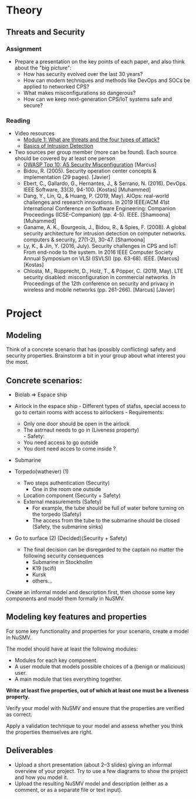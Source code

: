 # Theory
## Threats and Security
### Assignment
- Prepare a presentation on the key points of each paper, and also think about the "big picture":
  - How has security evolved over the last 30 years?
  - How can modern techniques and methods like DevOps and SOCs be applied to networked CPS?
  - What makes misconfigurations so dangerous?
  - How can we keep next-generation CPS/IoT systems safe and secure?

### Reading
- Video resources
  - [Module 1: What are threats and the four types of attack?](https://www.youtube.com/watch?v=5DNcj5NZIjo) 
  - [Basics of Intrusion Detection](https://www.youtube.com/watch?v=Kb4T2s2gdtM)
- Two sources per group member (more can be found). Each source should be covered by at least one person
  - [OWASP Top 10: A5 Security Misconfiguration](https://www.youtube.com/watch?v=ouuXu9_UM0w) [Marcus]
  - Bidou, R. (2005). Security operation center concepts & implementation (29 pages). [Javier]
  - Ebert, C., Gallardo, G., Hernantes, J., & Serrano, N. (2016). DevOps. IEEE Software, 33(3), 94-100. [Kostas] [Muhammed]
  - Dang, Y., Lin, Q., & Huang, P. (2019, May). AIOps: real-world challenges and research innovations. In 2019 IEEE/ACM 41st International Conference on Software Engineering: Companion Proceedings (ICSE-Companion) (pp. 4-5). IEEE. [Shamoona] [Muhammed]
  - Ganame, A. K., Bourgeois, J., Bidou, R., & Spies, F. (2008). A global security architecture for intrusion detection on computer networks. computers & security, 27(1-2), 30-47. [Shamoona]
  - Ly, K., & Jin, Y. (2016, July). Security challenges in CPS and IoT: From end-node to the system. In 2016 IEEE Computer Society Annual Symposium on VLSI (ISVLSI) (pp. 63-68). IEEE. [Marcus] [Kostas]
  - Chlosta, M., Rupprecht, D., Holz, T., & Pöpper, C. (2019, May). LTE security disabled: misconfiguration in commercial networks. In Proceedings of the 12th conference on security and privacy in wireless and mobile networks (pp. 261-266). [Marcus]  [Javier]




# Project
## Modeling

Think of a concrete scenario that has (possibly conflicting) safety and security properties. Brainstorm a bit in your group about what interest you the most.

## Concrete scenarios:
 - Biolab => Espace ship
  -  Airlock in the espace ship
    - Different types of stafss, special access to go to certain rooms with access to airlockers
    - Requirements:
      - Only one door should be open in the airlock
      - The astrnaut needs to go in (Liveness property)   
    - Safety:
      - You need access to go outside
      - You dont need acces to come inside ? 
 - Submarine 
  - Torpedo(wathever) (1)
    - Two steps authentication (Security)
      - One in the room one outside 
    - Location component (Security + Safety)
    - External measurements (Safety)
      - For example, the tube should be full of water before turning on the torpedo (Safety)
      - The access from the tube to the submarine should be closed (Safety, the submarine sinks)


  - Go to surface (2) (Decided)(Security + Safety)
    - The final decision can be disregarded to the captain no matter the following security consequences
      - Submarine in Stockhollm
      - K19 (scifi)
      - Kursk
      - others...     

Create an informal model and description first, then choose some key components and model them formally in NuSMV.

## Modeling key features and properties

For some key functionality and properties for your scenario, create a model in NuSMV.

The model should have at least the following modules:

- Modules for each key component.
- A user module that models possible choices of a (benign or malicious) user.
- A main module that ties everything together.

**Write at least five properties, out of which at least one must be a liveness property.**

Verify your model with NuSMV and ensure that the properties are verified as correct.

Apply a validation technique to your model and assess whether you think the properties themselves are right.

## Deliverables

- Upload a short presentation (about 2–3 slides) giving an informal overview of your project.
Try to use a few diagrams to show the project and how you model it.
- Upload the resulting NuSMV model and description (either as a comment, or as a separate file or text input).
